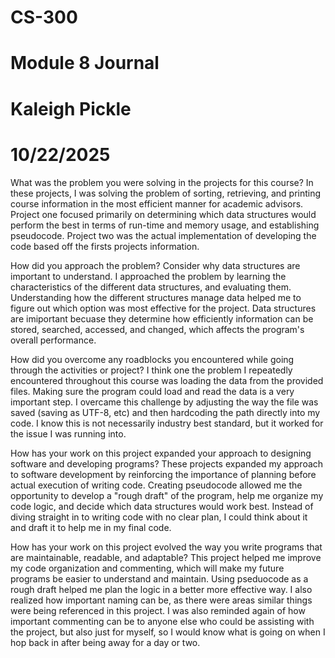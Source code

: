 # CS-300
# Module 8 Journal
# Kaleigh Pickle
# 10/22/2025

What was the problem you were solving in the projects for this course?
  In these projects, I was solving the problem of sorting, retrieving, and printing course information in the most efficient manner for academic advisors. Project one focused primarily on determining which data structures would perform the best in terms of run-time and memory usage, and establishing pseudocode. Project two was the actual implementation of developing the code based off the firsts projects information.

How did you approach the problem? Consider why data structures are important to understand.
  I approached the problem by learning the characteristics of the different data structures, and evaluating them. Understanding how the different structures manage data helped me to figure out which option was most effective for the project. Data structures are imiportant becuase they determine how efficiently information can be stored, searched, accessed, and changed, which affects the program's overall performance. 

How did you overcome any roadblocks you encountered while going through the activities or project?
  I think one the problem I repeatedly encountered throughout this course was loading the data from the provided files. Making sure the program could load and read the data is a very important step. I overcame this challenge by adjusting the way the file was saved (saving as UTF-8, etc) and then hardcoding the path directly into my code. I know this is not necessarily industry best standard, but it worked for the issue I was running into. 

How has your work on this project expanded your approach to designing software and developing programs?
  These projects expanded my approach to software development by reinforcing the importance of planning before actual execution of writing code. Creating pseudocode allowed me the opportunity to develop a "rough draft" of the program, help me organize my code logic, and decide which data structures would work best. Instead of diving straight in to writing code with no clear plan, I could think about it and draft it to help me in my final code. 

How has your work on this project evolved the way you write programs that are maintainable, readable, and adaptable?
  This project helped me improve my code organization and commenting, which will make my future programs be easier to understand and maintain. Using pseduocode as a rough draft helped me plan the logic in a better more effective way. I also realized how important naming can be, as there were areas similar things were being referenced in this project. I was also reminded again of how important commenting can be to anyone else who could be assisting with the project, but also just for myself, so I would know what is going on when I hop back in after being away for a day or two.
